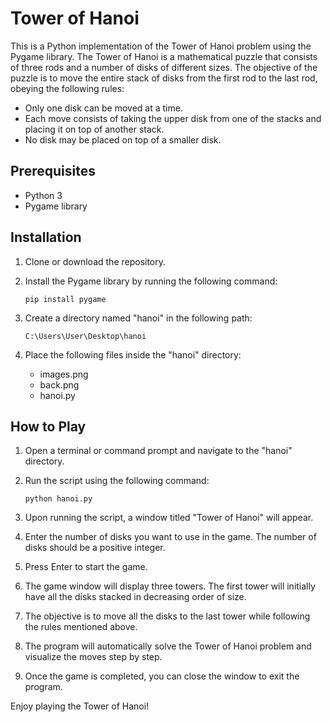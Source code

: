 # Tower of Hanoi

This is a Python implementation of the Tower of Hanoi problem using the Pygame library. The Tower of Hanoi is a mathematical puzzle that consists of three rods and a number of disks of different sizes. The objective of the puzzle is to move the entire stack of disks from the first rod to the last rod, obeying the following rules:

- Only one disk can be moved at a time.
- Each move consists of taking the upper disk from one of the stacks and placing it on top of another stack.
- No disk may be placed on top of a smaller disk.

## Prerequisites

- Python 3
- Pygame library

## Installation

1. Clone or download the repository.
2. Install the Pygame library by running the following command:

   ```shell
   pip install pygame
   ```

3. Create a directory named "hanoi" in the following path:

   ```
   C:\Users\User\Desktop\hanoi
   ```

4. Place the following files inside the "hanoi" directory:

   - images.png
   - back.png
   - hanoi.py

## How to Play

1. Open a terminal or command prompt and navigate to the "hanoi" directory.
2. Run the script using the following command:

   ```shell
   python hanoi.py
   ```

3. Upon running the script, a window titled "Tower of Hanoi" will appear.
4. Enter the number of disks you want to use in the game. The number of disks should be a positive integer.
5. Press Enter to start the game.
6. The game window will display three towers. The first tower will initially have all the disks stacked in decreasing order of size.
7. The objective is to move all the disks to the last tower while following the rules mentioned above.
8. The program will automatically solve the Tower of Hanoi problem and visualize the moves step by step.
9. Once the game is completed, you can close the window to exit the program.

Enjoy playing the Tower of Hanoi!

